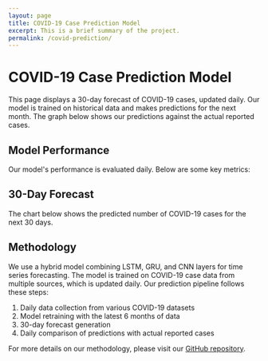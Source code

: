 ```yaml
---
layout: page
title: COVID-19 Case Prediction Model
excerpt: This is a brief summary of the project.
permalink: /covid-prediction/
---
```


# COVID-19 Case Prediction Model

This page displays a 30-day forecast of COVID-19 cases, updated daily. Our model is trained on historical data and makes predictions for the next month. The graph below shows our predictions against the actual reported cases.

<div id="prediction-chart"></div>

## Model Performance

Our model's performance is evaluated daily. Below are some key metrics:

<div id="performance-metrics"></div>

## 30-Day Forecast

The chart below shows the predicted number of COVID-19 cases for the next 30 days.

<div id="forecast-chart"></div>

## Methodology

We use a hybrid model combining LSTM, GRU, and CNN layers for time series forecasting. The model is trained on COVID-19 case data from multiple sources, which is updated daily. Our prediction pipeline follows these steps:

1. Daily data collection from various COVID-19 datasets
2. Model retraining with the latest 6 months of data
3. 30-day forecast generation
4. Daily comparison of predictions with actual reported cases

For more details on our methodology, please visit our [GitHub repository](https://github.com/hiyata/covid-19-predictor).

<script src="https://cdn.plot.ly/plotly-latest.min.js"></script>
<script src="https://cdnjs.cloudflare.com/ajax/libs/dayjs/1.10.4/dayjs.min.js"></script>
<script>
document.addEventListener('DOMContentLoaded', function() {
    console.log('DOM content loaded');
    // Fetch the latest prediction data
    fetch('/assets/covid-19-files/covid_predictions.json')
        .then(response => {
            console.log('Response status:', response.status);
            if (!response.ok) {
                throw new Error(`HTTP error! status: ${response.status}`);
            }
            return response.text();  // Get the response as text
        })
        .then(text => {
            console.log('Data received (first 100 chars):', text.substring(0, 100));
            // Sanitize and parse the JSON
            try {
                // Remove potential trailing characters and replace Infinity with null
                const sanitizedText = text.replace(/Infinity/g, 'null');
                const jsonDataString = sanitizedText.substring(0, sanitizedText.lastIndexOf('}') + 1);
                const data = JSON.parse(jsonDataString);                
                console.log('Parsed data:', data);               
                if (!data || !Array.isArray(data.dates) || !Array.isArray(data.actual) || !Array.isArray(data.predicted)) {
                    throw new Error('Data is missing required fields or they are not arrays');
                }                
                // Filter out entries with zero values
                const filteredData = {
                    dates: [],
                    actual: [],
                    predicted: []
                };
                for (let i = 0; i < data.dates.length; i++) {
                    if (data.actual[i] !== 0 || data.predicted[i] !== 0) {
                        filteredData.dates.push(data.dates[i]);
                        filteredData.actual.push(data.actual[i]);
                        filteredData.predicted.push(data.predicted[i]);
                    }
                }
                // Create the prediction chart
                const trace1 = {
                    x: filteredData.dates,
                    y: filteredData.actual,
                    type: 'scatter',
                    mode: 'lines',
                    name: 'Actual Cases'
                };
                const trace2 = {
                    x: filteredData.dates,
                    y: filteredData.predicted,
                    type: 'scatter',
                    mode: 'lines',
                    name: 'Predicted Cases'
                };
                const layout = {
                    title: 'COVID-19 Cases: Actual vs Predicted',
                    xaxis: { title: 'Date' },
                    yaxis: { title: 'Number of Cases' }
                };
                Plotly.newPlot('prediction-chart', [trace1, trace2], layout);
                // Create the forecast chart
                const forecastDates = data.dates.slice(-30);  // Assuming the last 30 entries are the forecast
                const forecastTrace = {
                    x: forecastDates,
                    y: data.predicted.slice(-30),
                    type: 'scatter',
                    mode: 'lines',
                    name: '30-Day Forecast'
                };
                const forecastLayout = {
                    title: '30-Day COVID-19 Case Forecast',
                    xaxis: { title: 'Date' },
                    yaxis: { title: 'Number of Cases' }
                };
                Plotly.newPlot('forecast-chart', [forecastTrace], forecastLayout);
                // Update performance metrics
                const metricsDiv = document.getElementById('performance-metrics');
                metricsDiv.innerHTML = `
                    <p>Mean Absolute Error: ${data.mae ? data.mae.toFixed(2) : 'N/A'}</p>
                    <p>Root Mean Square Error: ${data.rmse ? data.rmse.toFixed(2) : 'N/A'}</p>
                    <p>Mean Absolute Percentage Error: ${data.mape && isFinite(data.mape) ? (data.mape * 100).toFixed(2) + '%' : 'N/A'}</p>
                    <p>Last Updated: ${data.last_updated ? dayjs(data.last_updated).format('MMMM D, YYYY') : 'N/A'}</p>
                `;
            } catch (error) {
                console.error('Error parsing JSON:', error);
                throw new Error('Failed to parse JSON data');
            }
        })
        .catch(error => {
            console.error('Error fetching or processing data:', error);
            document.getElementById('prediction-chart').innerHTML = 'Error loading chart data: ' + error.message;
            document.getElementById('performance-metrics').innerHTML = 'Error loading performance metrics: ' + error.message;
            document.getElementById('forecast-chart').innerHTML = 'Error loading forecast data: ' + error.message;
        });
});
</script>
